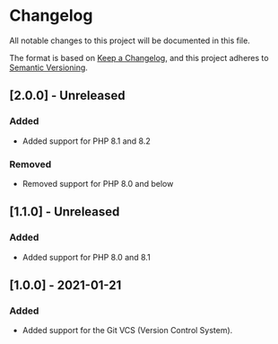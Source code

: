 # Changelog

All notable changes to this project will be documented in this file.

The format is based on [Keep a Changelog](https://keepachangelog.com/en/1.0.0/),
and this project adheres to [Semantic Versioning](https://semver.org/spec/v2.0.0.html).

## [2.0.0] - Unreleased

### Added

- Added support for PHP 8.1 and 8.2

### Removed

- Removed support for PHP 8.0 and below

## [1.1.0] - Unreleased

### Added

- Added support for PHP 8.0 and 8.1

## [1.0.0] - 2021-01-21

### Added

- Added support for the Git VCS (Version Control System).
